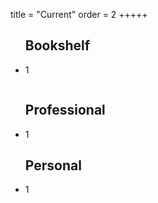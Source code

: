 title = "Current"
order = 2
+++++

<html>
  <head>
    <link rel="stylesheet" type="text/css" href="../css/current.css" />
    <meta charset="utf-8">
  </head>  
<div class="flex-container row">
  <div>
    <ul>
      <h2>Bookshelf</h2>
      <li>1</li>
    </ul>
  </div>
  <div class="flex-container column">
    <ul>
      <h2>Professional</h2>
      <li>1</li>
    </ul>
    <ul>
      <h2>Personal</h2>
      <li>1</li>
    </ul>
  </div>
</div>
</html>

<!-- <p align="middle">
  <img src="../assets/kisspng-space-invaders.png" width="100" />
  <img src="../assets/kisspng-space-invaders.png" width="100" /> 
  <img src="../assets/kisspng-space-invaders.png" width="100" />
</p>
 -->